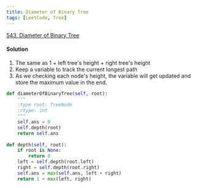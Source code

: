 ```yaml
---
title: Diameter of Binary Tree
tags: [LeetCode, Tree]
---
```


[543. Diameter of Binary Tree](https://leetcode.com/problems/diameter-of-binary-tree/)
#### Solution 
1. The same as 1 + left tree's height + right tree's height  
1. Keep a variable to track the current longest path  
1. As we checking each node's height, the variable will get updated and store the maximum value in the end.  
```python
def diameterOfBinaryTree(self, root):
    """
    :type root: TreeNode
    :rtype: int
    """
    self.ans = 0
    self.depth(root)
    return self.ans
    
def depth(self, root):
    if root is None:
        return 0
    left = self.depth(root.left)
    right = self.depth(root.right)
    self.ans = max(self.ans, left + right)
    return 1 + max(left, right)
```
